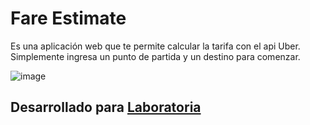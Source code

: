 # Fare Estimate
Es una aplicación web que te permite calcular la tarifa con el api Uber. Simplemente ingresa un punto de partida y un destino para comenzar.

![image](https://user-images.githubusercontent.com/32288071/38654207-beba9348-3dd3-11e8-8a06-d9cd73dd5315.png)

## Desarrollado para [Laboratoria](http://laboratoria.la)
